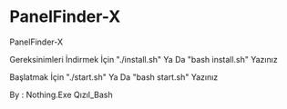 # PanelFinder-X
PanelFinder-X

Gereksinimleri İndirmek İçin "./install.sh" Ya Da "bash install.sh" Yazınız

Başlatmak İçin "./start.sh" Ya Da "bash start.sh" Yazınız

By : Nothing.Exe
Qızıl_Bash
